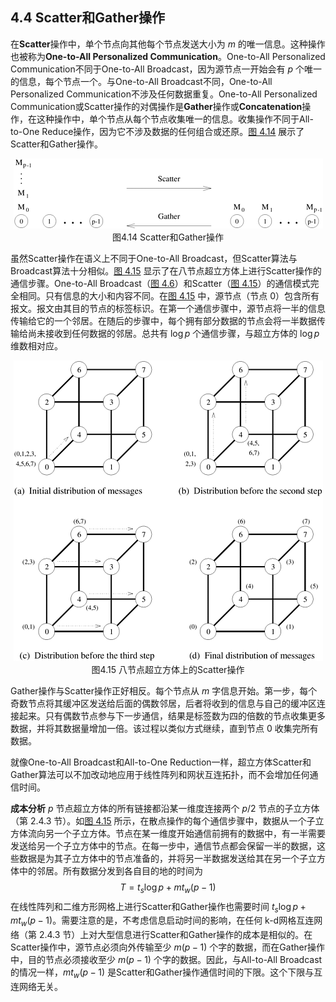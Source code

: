 ## 4.4 Scatter和Gather操作

在**Scatter**操作中，单个节点向其他每个节点发送大小为 $m$ 的唯一信息。这种操作也被称为**One-to-All Personalized Communication**。One-to-All Personalized Communication不同于One-to-All Broadcast，因为源节点一开始会有 $p$ 个唯一的信息，每个节点一个。与One-to-All Broadcast不同，One-to-All Personalized Communication不涉及任何数据重复。One-to-All Personalized Communication或Scatter操作的对偶操作是**Gather**操作或**Concatenation**操作，在这种操作中，单个节点从每个节点收集唯一的信息。收集操作不同于All-to-One Reduce操作，因为它不涉及数据的任何组合或还原。[图 4.14](#fig4.14) 展示了Scatter和Gather操作。

<div align="center" id="fig4.14" name="fig4.14">
	<img src="./images/image-20240617181337426.png"/>
    <div>
        图4.14 Scatter和Gather操作
    </div>
</div>

虽然Scatter操作在语义上不同于One-to-All Broadcast，但Scatter算法与Broadcast算法十分相似。[图 4.15](#fig4.15) 显示了在八节点超立方体上进行Scatter操作的通信步骤。One-to-All Broadcast（[图 4.6](#fig4.6)）和Scatter（[图 4.15](#fig4.15)）的通信模式完全相同。只有信息的大小和内容不同。在[图 4.15](#fig4.15) 中，源节点（节点 0）包含所有报文。报文由其目的节点的标签标识。在第一个通信步骤中，源节点将一半的信息传输给它的一个邻居。在随后的步骤中，每个拥有部分数据的节点会将一半数据传输给尚未接收到任何数据的邻居。总共有 ${\log p}$ 个通信步骤，与超立方体的 $\log{p}$ 维数相对应。

<div align="center" id="fig4.15" name="fig4.15">
    <img src="./images/image-20240617181731590.png"/>
    <div>
        图4.15 八节点超立方体上的Scatter操作
    </div>
</div>

Gather操作与Scatter操作正好相反。每个节点从 $m$ 字信息开始。第一步，每个奇数节点将其缓冲区发送给后面的偶数邻居，后者将收到的信息与自己的缓冲区连接起来。只有偶数节点参与下一步通信，结果是标签数为四的倍数的节点收集更多数据，并将其数据量增加一倍。该过程以类似方式继续，直到节点 0 收集完所有数据。

就像One-to-All Broadcast和All-to-One Reduction一样，超立方体Scatter和Gather算法可以不加改动地应用于线性阵列和网状互连拓扑，而不会增加任何通信时间。

**成本分析** $p$ 节点超立方体的所有链接都沿某一维度连接两个 $p/2$​ 节点的子立方体（第 2.4.3 节）。如[图 4.15](#fig4.15) 所示，在散点操作的每个通信步骤中，数据从一个子立方体流向另一个子立方体。节点在某一维度开始通信前拥有的数据中，有一半需要发送给另一个子立方体中的节点。在每一步中，通信节点都会保留一半的数据，这些数据是为其子立方体中的节点准备的，并将另一半数据发送给其在另一个子立方体中的邻居。所有数据分发到各自目的地的时间为
$$
T=t_s\log{p}+mt_w(p-1)
$$
在线性阵列和二维方形网格上进行Scatter和Gather操作也需要时间 $t_s\log{p}+mt_w(p-1)$。需要注意的是，不考虑信息启动时间的影响，在任何 k-d网格互连网络（第 2.4.3 节）上对大型信息进行Scatter和Gather操作的成本是相似的。在Scatter操作中，源节点必须向外传输至少 $m(p-1)$ 个字的数据，而在Gather操作中，目的节点必须接收至少 $m(p-1)$ 个字的数据。因此，与All-to-All Broadcast的情况一样，$mt_w(p-1)$ 是Scatter和Gather操作通信时间的下限。这个下限与互连网络无关。